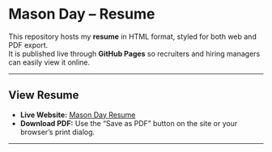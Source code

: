 # Mason Day – Resume

This repository hosts my **resume** in HTML format, styled for both web and PDF export.  
It is published live through **GitHub Pages** so recruiters and hiring managers can easily view it online.

---

##  View Resume
- **Live Website:** [Mason Day Resume](https://mason-day-cs.github.io/Resume/)  
- **Download PDF:** Use the “Save as PDF” button on the site or your browser’s print dialog.  

---
